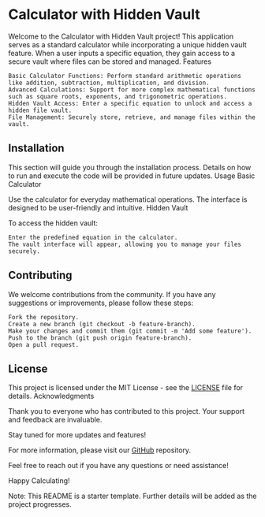 # Calculator with Hidden Vault

Welcome to the Calculator with Hidden Vault project! This application serves as a standard calculator while incorporating a unique hidden vault feature. When a user inputs a specific equation, they gain access to a secure vault where files can be stored and managed.
Features

    Basic Calculator Functions: Perform standard arithmetic operations like addition, subtraction, multiplication, and division.
    Advanced Calculations: Support for more complex mathematical functions such as square roots, exponents, and trigonometric operations.
    Hidden Vault Access: Enter a specific equation to unlock and access a hidden file vault.
    File Management: Securely store, retrieve, and manage files within the vault.

## Installation

This section will guide you through the installation process. Details on how to run and execute the code will be provided in future updates.
Usage
Basic Calculator

Use the calculator for everyday mathematical operations. The interface is designed to be user-friendly and intuitive.
Hidden Vault

To access the hidden vault:

    Enter the predefined equation in the calculator.
    The vault interface will appear, allowing you to manage your files securely.

## Contributing

We welcome contributions from the community. If you have any suggestions or improvements, please follow these steps:

    Fork the repository.
    Create a new branch (git checkout -b feature-branch).
    Make your changes and commit them (git commit -m 'Add some feature').
    Push to the branch (git push origin feature-branch).
    Open a pull request.

## License

This project is licensed under the MIT License - see the [LICENSE](https://github.com/forgetfulHaWk/calculator_hidden_vault?tab=MIT-1-ov-file#readme) file for details.
Acknowledgments

Thank you to everyone who has contributed to this project. Your support and feedback are invaluable.

Stay tuned for more updates and features!

For more information, please visit our [GitHub](https://github.com/forgetfulHaWk/calculator_hidden_vault) repository.

Feel free to reach out if you have any questions or need assistance!

Happy Calculating!

Note: This README is a starter template. Further details will be added as the project progresses.
